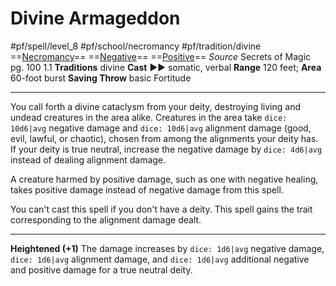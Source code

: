 # Divine Armageddon
#pf/spell/level_8 #pf/school/necromancy #pf/tradition/divine
==[Necromancy](../../../Traits/Necromancy.md)== ==[Negative](../../../Traits/Negative.md)== ==[Positive](../../../Traits/Positive.md)==
*Source* Secrets of Magic pg. 100 1.1
**Traditions** divine
**Cast** ►► somatic, verbal
**Range** 120 feet; **Area** 60-foot burst
**Saving Throw** basic Fortitude

---
You call forth a divine cataclysm from your deity, destroying living and undead creatures in the area alike. Creatures in the area take `dice: 10d6|avg` negative damage and `dice: 10d6|avg` alignment damage (good, evil, lawful, or chaotic), chosen from among the alignments your deity has. If your deity is true neutral, increase the negative damage by `dice: 4d6|avg` instead of dealing alignment damage. 

A creature harmed by positive damage, such as one with negative healing, takes positive damage instead of negative damage from this spell.

You can't cast this spell if you don't have a deity. This spell gains the trait corresponding to the alignment damage dealt.

<hr>

**Heightened (+1)** The damage increases by `dice: 1d6|avg` negative damage, `dice: 1d6|avg` alignment damage, and `dice: 1d6|avg` additional negative and positive damage for a true neutral deity.